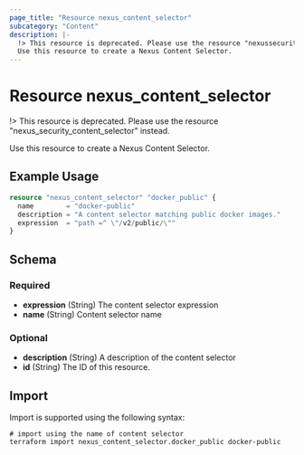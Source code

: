 ```yaml
---
page_title: "Resource nexus_content_selector"
subcategory: "Content"
description: |-
  !> This resource is deprecated. Please use the resource "nexussecuritycontent_selector" instead.
  Use this resource to create a Nexus Content Selector.
---
```

# Resource nexus_content_selector
!> This resource is deprecated. Please use the resource "nexus_security_content_selector" instead.

Use this resource to create a Nexus Content Selector.
## Example Usage
```terraform
resource "nexus_content_selector" "docker_public" {
  name        = "docker-public"
  description = "A content selector matching public docker images."
  expression  = "path =^ \"/v2/public/\""
}
```
<!-- schema generated by tfplugindocs -->
## Schema

### Required

- **expression** (String) The content selector expression
- **name** (String) Content selector name

### Optional

- **description** (String) A description of the content selector
- **id** (String) The ID of this resource.
## Import
Import is supported using the following syntax:
```shell
# import using the name of content selector
terraform import nexus_content_selector.docker_public docker-public
```
